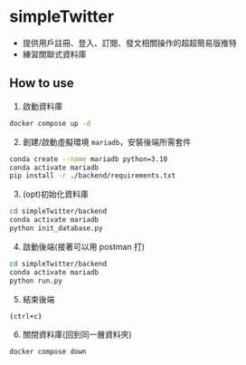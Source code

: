 # simpleTwitter
- 提供用戶註冊、登入、訂閱、發文相關操作的超超簡易版推特
- 練習關聯式資料庫

## How to use
1. 啟動資料庫
```sh
docker compose up -d
```

2. 創建/啟動虛擬環境 `mariadb`，安裝後端所需套件
```sh
conda create --name mariadb python=3.10
conda activate mariadb
pip install -r ./backend/requirements.txt
```

3. (opt)初始化資料庫
```sh
cd simpleTwitter/backend
conda activate mariadb
python init_database.py
```

4. 啟動後端(接著可以用 postman 打)
```sh
cd simpleTwitter/backend
conda activate mariadb
python run.py
```

5. 結束後端
```sh
(ctrl+c)
```

6. 關閉資料庫(回到同一層資料夾)
```sh
docker compose down
```